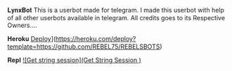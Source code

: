 𝐋𝐲𝐧𝐱𝐁𝐨𝐭
This is a userbot made for telegram. I made this userbot with help of all other userbots available in telegram. All credits goes to its Respective Owners....


𝐇𝐞𝐫𝐨𝐤𝐮
[Deploy](https://www.herokucdn.com/deploy/button.svg)](https://heroku.com/deploy?template=https://github.com/REBEL75/REBELSBOTS)


𝐑𝐞𝐩𝐥
[![Get string session](Get String Session )](https://replit.com/@DarkXstar-xd/Lynx-UserBot)
